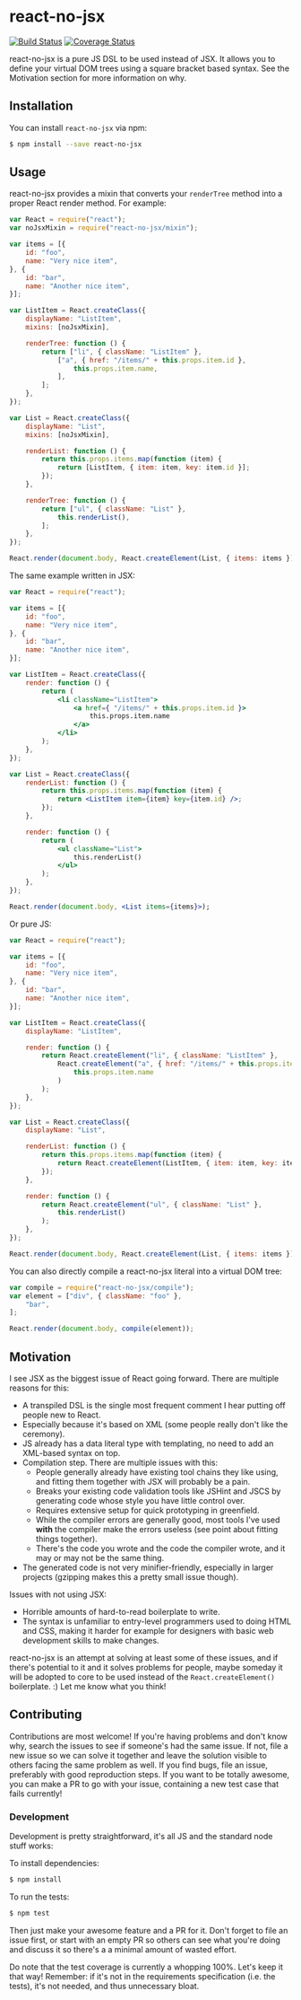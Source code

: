 # react-no-jsx

[![Build Status](https://travis-ci.org/jussi-kalliokoski/react-no-jsx.svg?branch=master)](https://travis-ci.org/jussi-kalliokoski/react-no-jsx)
[![Coverage Status](https://img.shields.io/coveralls/jussi-kalliokoski/react-no-jsx.svg)](https://coveralls.io/r/jussi-kalliokoski/react-no-jsx)

react-no-jsx is a pure JS DSL to be used instead of JSX. It allows you to define your virtual DOM trees using a square bracket based syntax. See the Motivation section for more information on why.

## Installation

You can install `react-no-jsx` via npm:

```bash
$ npm install --save react-no-jsx
```

## Usage

react-no-jsx provides a mixin that converts your `renderTree` method into a proper React render method. For example:

```javascript
var React = require("react");
var noJsxMixin = require("react-no-jsx/mixin");

var items = [{
    id: "foo",
    name: "Very nice item",
}, {
    id: "bar",
    name: "Another nice item",
}];

var ListItem = React.createClass({
    displayName: "ListItem",
    mixins: [noJsxMixin],

    renderTree: function () {
        return ["li", { className: "ListItem" },
            ["a", { href: "/items/" + this.props.item.id },
                this.props.item.name,
            ],
        ];
    },
});

var List = React.createClass({
    displayName: "List",
    mixins: [noJsxMixin],

    renderList: function () {
        return this.props.items.map(function (item) {
            return [ListItem, { item: item, key: item.id }];
        });
    },

    renderTree: function () {
        return ["ul", { className: "List" },
            this.renderList(),
        ];
    },
});

React.render(document.body, React.createElement(List, { items: items }));
```

The same example written in JSX:

```jsx
var React = require("react");

var items = [{
    id: "foo",
    name: "Very nice item",
}, {
    id: "bar",
    name: "Another nice item",
}];

var ListItem = React.createClass({
    render: function () {
        return (
            <li className="ListItem">
                <a href={ "/items/" + this.props.item.id }>
                    this.props.item.name
                </a>
            </li>
        );
    },
});

var List = React.createClass({
    renderList: function () {
        return this.props.items.map(function (item) {
            return <ListItem item={item} key={item.id} />;
        });
    },

    render: function () {
        return (
            <ul className="List">
                this.renderList()
            </ul>
        );
    },
});

React.render(document.body, <List items={items}>);
```

Or pure JS:

```javascript
var React = require("react");

var items = [{
    id: "foo",
    name: "Very nice item",
}, {
    id: "bar",
    name: "Another nice item",
}];

var ListItem = React.createClass({
    displayName: "ListItem",

    render: function () {
        return React.createElement("li", { className: "ListItem" },
            React.createElement("a", { href: "/items/" + this.props.item.id },
                this.props.item.name
            )
        );
    },
});

var List = React.createClass({
    displayName: "List",

    renderList: function () {
        return this.props.items.map(function (item) {
            return React.createElement(ListItem, { item: item, key: item.id });
        });
    },

    render: function () {
        return React.createElement("ul", { className: "List" },
            this.renderList()
        );
    },
});

React.render(document.body, React.createElement(List, { items: items }));
```

You can also directly compile a react-no-jsx literal into a virtual DOM tree:

```javascript
var compile = require("react-no-jsx/compile");
var element = ["div", { className: "foo" },
    "bar",
];

React.render(document.body, compile(element));
```

## Motivation

I see JSX as the biggest issue of React going forward. There are multiple reasons for this:

* A transpiled DSL is the single most frequent comment I hear putting off people new to React.
* Especially because it's based on XML (some people really don't like the ceremony).
* JS already has a data literal type with templating, no need to add an XML-based syntax on top.
* Compilation step. There are multiple issues with this:
  - People generally already have existing tool chains they like using, and fitting them together with JSX will probably be a pain.
  - Breaks your existing code validation tools like JSHint and JSCS by generating code whose style you have little control over.
  - Requires extensive setup for quick prototyping in greenfield.
  - While the compiler errors are generally good, most tools I've used **with** the compiler make the errors useless (see point about fitting things together).
  - There's the code you wrote and the code the compiler wrote, and it may or may not be the same thing.
* The generated code is not very minifier-friendly, especially in larger projects (gzipping makes this a pretty small issue though).

Issues with not using JSX:

* Horrible amounts of hard-to-read boilerplate to write.
* The syntax is unfamiliar to entry-level programmers used to doing HTML and CSS, making it harder for example for designers with basic web development skills to make changes.

react-no-jsx is an attempt at solving at least some of these issues, and if there's potential to it and it solves problems for people, maybe someday it will be adopted to core to be used instead of the `React.createElement()` boilerplate. :) Let me know what you think!

## Contributing

Contributions are most welcome! If you're having problems and don't know why, search the issues to see if someone's had the same issue. If not, file a new issue so we can solve it together and leave the solution visible to others facing the same problem as well. If you find bugs, file an issue, preferably with good reproduction steps. If you want to be totally awesome, you can make a PR to go with your issue, containing a new test case that fails currently!

### Development

Development is pretty straightforward, it's all JS and the standard node stuff works:

To install dependencies:

```bash
$ npm install
```

To run the tests:

```bash
$ npm test
```

Then just make your awesome feature and a PR for it. Don't forget to file an issue first, or start with an empty PR so others can see what you're doing and discuss it so there's a a minimal amount of wasted effort.

Do note that the test coverage is currently a whopping 100%. Let's keep it that way! Remember: if it's not in the requirements specification (i.e. the tests), it's not needed, and thus unnecessary bloat.
